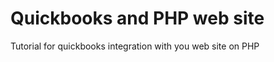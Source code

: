 Quickbooks and PHP web site
================

Tutorial for quickbooks integration with you web site on PHP
